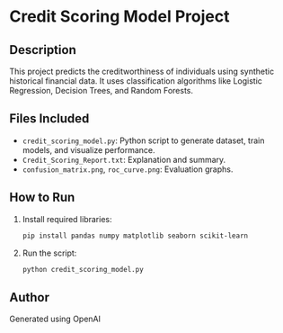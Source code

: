# Credit Scoring Model Project

## Description
This project predicts the creditworthiness of individuals using synthetic historical financial data. 
It uses classification algorithms like Logistic Regression, Decision Trees, and Random Forests.

## Files Included
- `credit_scoring_model.py`: Python script to generate dataset, train models, and visualize performance.
- `Credit_Scoring_Report.txt`: Explanation and summary.
- `confusion_matrix.png`, `roc_curve.png`: Evaluation graphs.

## How to Run
1. Install required libraries:
   ```bash
   pip install pandas numpy matplotlib seaborn scikit-learn
   ```
2. Run the script:
   ```bash
   python credit_scoring_model.py
   ```

## Author
Generated using OpenAI
